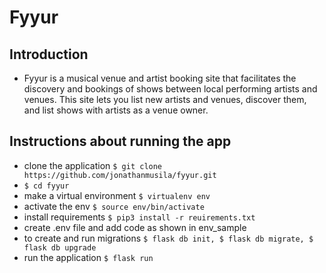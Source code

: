 # Fyyur 

## Introduction
- Fyyur is a musical venue and artist booking site that facilitates the discovery and bookings of shows between local performing artists and venues. This site lets you list new artists and venues, discover them, and list shows with artists as a venue owner.

## Instructions about running the app
- clone the application `$ git clone https://github.com/jonathanmusila/fyyur.git`
- `$ cd fyyur`
- make a virtual environment `$ virtualenv env`
- activate the env `$ source env/bin/activate`
- install requirements `$ pip3 install -r reuirements.txt`
- create .env file and add code as shown in env_sample
- to create and run migrations `$ flask db init, $ flask db migrate, $ flask db upgrade`
- run the application `$ flask run`
